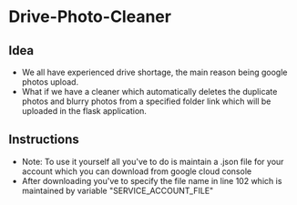 # Drive-Photo-Cleaner

## Idea 
- We all have experienced drive shortage, the main reason being google photos upload. 
- What if we have a cleaner which automatically deletes the duplicate photos and blurry photos from a specified folder link which will be uploaded in the flask application.

## Instructions 
- Note: To use it yourself all you've to do is maintain a .json file for your account which you can download from google cloud console 
- After downloading you've to specify the file name in line 102 which is maintained by variable "SERVICE_ACCOUNT_FILE"
